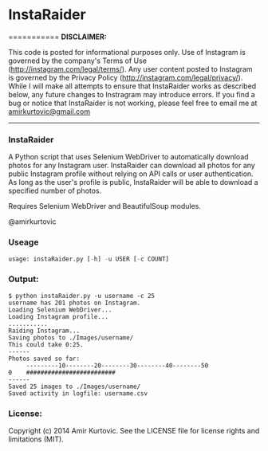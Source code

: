 # InstaRaider
===========
**DISCLAIMER:**

This code is posted for informational purposes only. Use of Instagram is governed by the company's Terms of Use (http://instagram.com/legal/terms/). Any user content posted to Instagram is governed by the Privacy Policy (http://instagram.com/legal/privacy/). While I will make all attempts to ensure that InstaRaider works as described below, any future changes to Instragram may introduce errors. If you find a bug or notice that InstaRaider is not working, please feel free to email me at amirkurtovic@gmail.com

---
### InstaRaider
A Python script that uses Selenium WebDriver to automatically download photos for any Instagram user.
InstaRaider can download all photos for any public Instagram profile without relying on API calls or user authentication. As long as the user's profile is public, InstaRaider will be able to download a specified number of photos.

Requires Selenium WebDriver and BeautifulSoup modules.

@amirkurtovic

### Useage
```python
usage: instaRaider.py [-h] -u USER [-c COUNT]
```

### Output:
```
$ python instaRaider.py -u username -c 25
username has 201 photos on Instagram.
Loading Selenium WebDriver...
Loading Instagram profile...
...........
Raiding Instagram...
Saving photos to ./Images/username/
This could take 0:25.
------
Photos saved so far:
     ---------10--------20--------30--------40--------50
0    #########################
------
Saved 25 images to ./Images/username/
Saved activity in logfile: username.csv

```

### License:
Copyright (c) 2014 Amir Kurtovic. See the LICENSE file for license rights and limitations (MIT).

